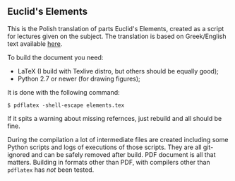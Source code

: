 Euclid's Elements
------------------

This is the Polish translation of parts Euclid's Elements, created as a script
for lectures given on the subject. The translation is based on Greek/English
text available [here](http://farside.ph.utexas.edu/Books/Euclid/Elements.pdf).

To build the document you need:

* LaTeX (I build with Texlive distro, but others should be equally good);
* Python 2.7 or newer (for drawing figures);

It is done with the following command:

    $ pdflatex -shell-escape elements.tex

If it spits a warning about missing refernces, just rebuild and all should be
fine.

During the compilation a lot of intermediate files are created including
some Python scripts and logs of executions of those scripts. They are all
git-ignored and can be safely removed after build. PDF document is all that
matters. Building in formats other than PDF, with compilers other than
`pdflatex` has *not* been tested.
